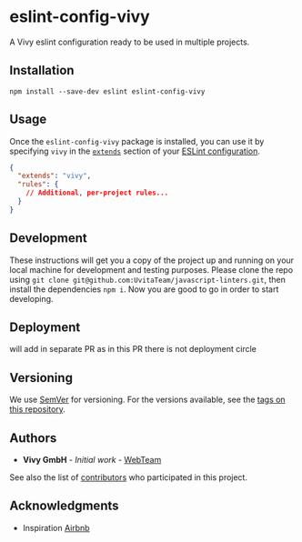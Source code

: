 # eslint-config-vivy

A Vivy eslint configuration ready to be used in multiple projects.

## Installation
```
npm install --save-dev eslint eslint-config-vivy
```

## Usage

Once the `eslint-config-vivy` package is installed, you can use it by specifying `vivy` in the [`extends`](http://eslint.org/docs/user-guide/configuring#extending-configuration-files) section of your [ESLint configuration](http://eslint.org/docs/user-guide/configuring).

```json
{
  "extends": "vivy",
  "rules": {
    // Additional, per-project rules...
  }
}
```

## Development

These instructions will get you a copy of the project up and running on your local machine for development and testing purposes. 
Please clone the repo using `git clone git@github.com:UvitaTeam/javascript-linters.git`, then install the dependencies `npm i`. 
Now you are good to go in order to start developing.

## Deployment

will add in separate PR as in this PR there is not deployment circle

## Versioning

We use [SemVer](http://semver.org/) for versioning. For the versions available, see the [tags on this repository](https://github.com/UvitaTeam/javascript-linters/releases). 

## Authors

* **Vivy GmbH** - *Initial work* - [WebTeam](https://github.com/orgs/UvitaTeam/teams/web) 

See also the list of [contributors](https://github.com/your/project/contributors) who participated in this project.

## Acknowledgments

* Inspiration [Airbnb](https://github.com/airbnb/javascript)
